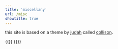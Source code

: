 ```yaml
---
title: 'miscellany'
url: /misc
showtitle: true
---
```


this site is based on a theme by [judah](https://joodaloop.com) called [collison](https://github.com/stealsocks/collison).

{{<newspaper-dots>}}
{{<newspaper-dots>}}
